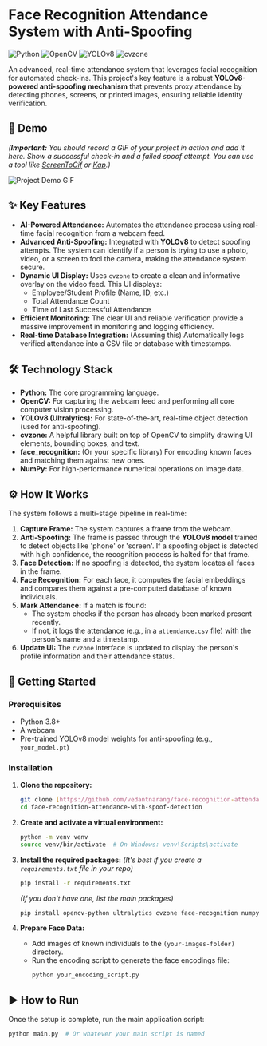 # Face Recognition Attendance System with Anti-Spoofing

![Python](https://img.shields.io/badge/Python-3.10%2B-blue?logo=python)
![OpenCV](https://img.shields.io/badge/OpenCV-4.x-blue?logo=opencv)
![YOLOv8](https://img.shields.io/badge/YOLOv8-ultralytics-orange)
![cvzone](https://img.shields.io/badge/cvzone-1.5%2B-brightgreen)

An advanced, real-time attendance system that leverages facial recognition for automated check-ins. This project's key feature is a robust **YOLOv8-powered anti-spoofing mechanism** that prevents proxy attendance by detecting phones, screens, or printed images, ensuring reliable identity verification.

## 📸 Demo

*(**Important:** You should record a GIF of your project in action and add it here. Show a successful check-in and a failed spoof attempt. You can use a tool like [ScreenToGif](https://www.screentogif.com/) or [Kap](https://getkap.co/).)*

![Project Demo GIF](https://your-link-to-demo.gif)

## ✨ Key Features

* **AI-Powered Attendance:** Automates the attendance process using real-time facial recognition from a webcam feed.
* **Advanced Anti-Spoofing:** Integrated with **YOLOv8** to detect spoofing attempts. The system can identify if a person is trying to use a photo, video, or a screen to fool the camera, making the attendance system secure.
* **Dynamic UI Display:** Uses `cvzone` to create a clean and informative overlay on the video feed. This UI displays:
    * Employee/Student Profile (Name, ID, etc.)
    * Total Attendance Count
    * Time of Last Successful Attendance
* **Efficient Monitoring:** The clear UI and reliable verification provide a massive improvement in monitoring and logging efficiency.
* **Real-time Database Integration:** (Assuming this) Automatically logs verified attendance into a CSV file or database with timestamps.

## 🛠️ Technology Stack

* **Python:** The core programming language.
* **OpenCV:** For capturing the webcam feed and performing all core computer vision processing.
* **YOLOv8 (Ultralytics):** For state-of-the-art, real-time object detection (used for anti-spoofing).
* **cvzone:** A helpful library built on top of OpenCV to simplify drawing UI elements, bounding boxes, and text.
* **face_recognition:** (Or your specific library) For encoding known faces and matching them against new ones.
* **NumPy:** For high-performance numerical operations on image data.

## ⚙️ How It Works

The system follows a multi-stage pipeline in real-time:

1.  **Capture Frame:** The system captures a frame from the webcam.
2.  **Anti-Spoofing:** The frame is passed through the **YOLOv8 model** trained to detect objects like 'phone' or 'screen'. If a spoofing object is detected with high confidence, the recognition process is halted for that frame.
3.  **Face Detection:** If no spoofing is detected, the system locates all faces in the frame.
4.  **Face Recognition:** For each face, it computes the facial embeddings and compares them against a pre-computed database of known individuals.
5.  **Mark Attendance:** If a match is found:
    * The system checks if the person has already been marked present recently.
    * If not, it logs the attendance (e.g., in a `attendance.csv` file) with the person's name and a timestamp.
6.  **Update UI:** The `cvzone` interface is updated to display the person's profile information and their attendance status.

## 🚀 Getting Started

### Prerequisites

* Python 3.8+
* A webcam
* Pre-trained YOLOv8 model weights for anti-spoofing (e.g., `your_model.pt`)

### Installation

1.  **Clone the repository:**
    ```bash
    git clone [https://github.com/vedantnarang/face-recognition-attendance-with-spoof-detection.git](https://github.com/vedantnarang/face-recognition-attendance-with-spoof-detection.git)
    cd face-recognition-attendance-with-spoof-detection
    ```

2.  **Create and activate a virtual environment:**
    ```bash
    python -m venv venv
    source venv/bin/activate  # On Windows: venv\Scripts\activate
    ```

3.  **Install the required packages:**
    *(It's best if you create a `requirements.txt` file in your repo)*
    ```bash
    pip install -r requirements.txt
    ```
    *(If you don't have one, list the main packages)*
    ```bash
    pip install opencv-python ultralytics cvzone face-recognition numpy
    ```

4.  **Prepare Face Data:**
    * Add images of known individuals to the `(your-images-folder)` directory.
    * Run the encoding script to generate the face encodings file:
        ```bash
        python your_encoding_script.py
        ```

## ▶️ How to Run

Once the setup is complete, run the main application script:

```bash
python main.py  # Or whatever your main script is named
